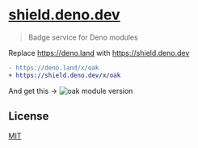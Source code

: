# [shield.deno.dev](https://shield.deno.dev)

> Badge service for Deno modules

Replace https://deno.land with https://shield.deno.dev

```diff
- https://deno.land/x/oak
+ https://shield.deno.dev/x/oak
```

<div style="display: flex; align-items: center; gap: 4px;">
And get this →
<img src="https://shield.deno.dev/x/oak" alt="oak module version">
</div>

## License

[MIT](./LICENSE)

